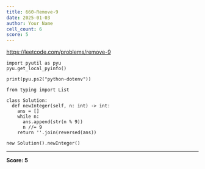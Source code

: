 ```yaml
---
title: 660-Remove-9
date: 2025-01-03
author: Your Name
cell_count: 6
score: 5
---
```


https://leetcode.com/problems/remove-9


```
import pyutil as pyu
pyu.get_local_pyinfo()
```


```
print(pyu.ps2("python-dotenv"))
```


```
from typing import List
```


```
class Solution:
  def newInteger(self, n: int) -> int:
    ans = []
    while n:
      ans.append(str(n % 9))
      n //= 9
    return ''.join(reversed(ans))
```


```
new Solution().newInteger()
```


---
**Score: 5**